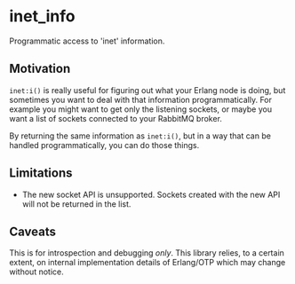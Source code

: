 # inet_info

Programmatic access to 'inet' information.

## Motivation

`inet:i()` is really useful for figuring out what your Erlang node is doing, but sometimes you want to deal with that
information programmatically. For example you might want to get only the listening sockets, or maybe you want a list of
sockets connected to your RabbitMQ broker.

By returning the same information as `inet:i()`, but in a way that can be handled programmatically, you can do those
things.

## Limitations

- The new socket API is unsupported. Sockets created with the new API will not be returned in the list.

## Caveats

This is for introspection and debugging _only_. This library relies, to a certain extent, on internal implementation
details of Erlang/OTP which may change without notice.
